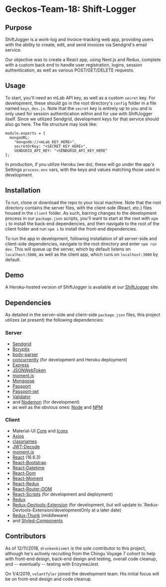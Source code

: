 # Geckos-Team-18: Shift-Logger

## Purpose

ShiftJogger is a work-log and invoice-tracking web app, providing users with the ability to create, edit, and send invoices via Sendgrid's email service.

Our objective was to create a React app, using Next.js and Redux, complete with a custom back end to handle user registration, logins, session authentication, as well as various POST/GET/DELETE requests.

## Usage

To start, you'll need an mLab API key, as well as a custom `secret` key. For development, these should go in the root directory's `config` folder in a file named `keys_dev.js`. Note that the `secret` key is entirely up to you and is only used for session authentication within and for use with ShiftJogger itself. Since we utilized Sendgrid, development keys for that service should also go here. The file structure may look like:

```
module.exports = {
  mongoURL:
    "mongodb://<mLab_KEY_HERE>",
    secretOrKey: "<SECRET_KEY_HERE>",
    SENDGRID_API_KEY: "<SENDGRID_API_KEY_HERE"
};
```

In production, if you utilize Heroku (we do), these will go under the app's Settings `process.env` vars, with the keys and values matching those used in development.

## Installation

To run, clone or download the repo to your local machine. Note that the root directory contains the server files, with the client-side (React, etc.) files housed in the `client` folder. As such, barring changes to the development process in our `package.json` scripts, you'll want to start at the root with `npm i` to install the back-end dependencies, and then navigate to the root of the client folder and run `npm i` to install the front-end dependencies.

To run the app in development, following installation of all server-side and client-side dependencies, navigate to the root directory and enter `npm run dev`. This will queue up the server, which by default listens on `localhost:5000`, as well as the client app, which runs on `localhost:3000` by default.

## Demo

A Heroku-hosted version of ShiftJogger is available at our [ShiftJogger](https://lit-ridge-25934.herokuapp.com/) site.

## Dependencies

As detailed in the server-side and client-side `package.json` files, this project utilizes (at present) the following dependencies:

### Server

- [Sendgrid](https://www.npmjs.com/package/@sendgrid/mail)
- [Bcryptjs](https://www.npmjs.com/package/bcryptjs)
- [body-parser](https://www.npmjs.com/package/body-parser)
- [concurrently](https://www.npmjs.com/package/concurrently) (for development and Heroku deployment)
- [Express](https://www.npmjs.com/package/express)
- [JSONWebToken](https://www.npmjs.com/package/jsonwebtoken)
- [moment.js](https://www.npmjs.com/package/moment)
- [Mongoose](https://www.npmjs.com/package/mongoose)
- [Passport](https://www.npmjs.com/package/passport)
- [Passport-jwt](https://www.npmjs.com/package/passport-jwt)
- [Validator](https://www.npmjs.com/package/validator)
- and [Nodemon](https://www.npmjs.com/package/nodemon) (for development)
- as well as the obvious ones: [Node](https://www.npmjs.com/package/node) and [NPM](https://www.npmjs.com/package/npm)

### Client

- Material-UI [Core](https://www.npmjs.com/package/@material-ui/core) and [Icons](https://www.npmjs.com/package/@material-ui/icons)
- [Axios](https://www.npmjs.com/package/axios)
- [classnames](https://www.npmjs.com/package/classnames)
- [JWT-Decode](https://www.npmjs.com/package/jwt-decode)
- [moment.js](https://www.npmjs.com/package/moment)
- [React](https://www.npmjs.com/package/react) (16.6.3)
- [React-Bootstrap](https://www.npmjs.com/package/react-bootstrap)
- [React-Datetime](https://www.npmjs.com/package/react-datetime)
- [React-Dom](https://www.npmjs.com/package/react-dom)
- [React-Moment](https://www.npmjs.com/package/react-moment)
- [React-Redux](https://www.npmjs.com/package/react-redux)
- [React-Router-DOM](https://www.npmjs.com/package/react-router-dom)
- [React-Scripts](https://www.npmjs.com/package/react-scripts) (for development and deployment)
- [Redux](https://www.npmjs.com/package/redux)
- [Redux-Devtools-Extension](https://www.npmjs.com/package/redux-devtools-extension) (for development, but will update to `Redux-Devtools-Extension/developmentOnly at a later date)
- [Redux-Thunk](https://www.npmjs.com/package/redux-thunk) (middleware)
- and [Styled-Components](https://www.npmjs.com/package/styled-components)

## Contributors

As of 12/11/2018, `drunkenkismet` is the sole contributor to this project, although he's actively recruiting from the Chingu Voyage 7 cohort to help with front-end design, back-end design and testing, overall code cleanup, and -- eventually -- testing with Enzyme/Jest.

On 1/4/2019, `volantTyler` joined the development team. His initial focus will be on front-end design and code cleanup.